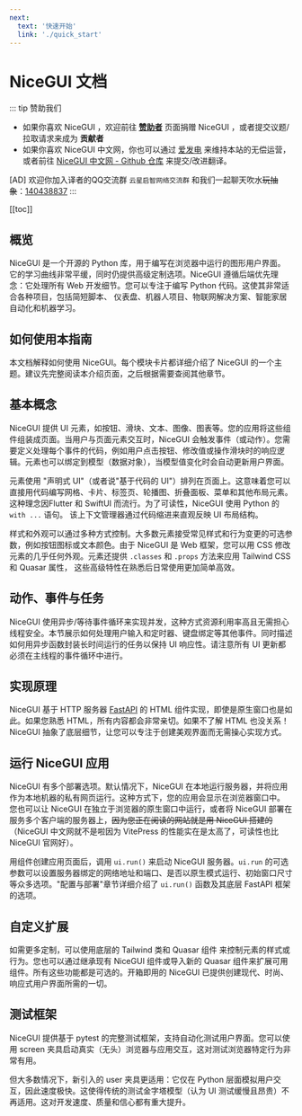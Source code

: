 ```yaml
---
next:
  text: '快速开始'
  link: './quick_start'
---
```


# NiceGUI 文档

::: tip 赞助我们
- 如果你喜欢 NiceGUI ，欢迎前往 **[赞助者](https://github.com/sponsors/zauberzeug)** 页面捐赠 NiceGUI ，或者提交议题/拉取请求来成为 **贡献者**
- 如果你喜欢 NiceGUI 中文网，你也可以通过 [爱发电](https://afdian.com/a/yuerchu) 来维持本站的无偿运营，或者前往 [NiceGUI 中文网 - Github 仓库](https://github.com/Yuerchu/NiceGUI-docs) 来提交/改进翻译。

[AD] 欢迎你加入译者的QQ交流群 `云星启智网络交流群` 和我们一起聊天吹水~~玩抽象~~：[140438837](https://qm.qq.com/cgi-bin/qm/qr?k=UoeELbwfZ79HzmtKKLBa1dPgWXXRZcBP&jump_from=webapi&authKey=sejwNIgWE2Lybw42epVTkvQle+nWLXMxxx1KiV8FhwL9FNbdeNPzpkBrkwsHSQy2)
:::

[[toc]]

## 概览

NiceGUI 是一个开源的 Python 库，用于编写在浏览器中运行的图形用户界面。它的学习曲线非常平缓，同时仍提供高级定制选项。NiceGUI 遵循后端优先理念：它处理所有 Web 开发细节。您可以专注于编写 Python 代码。这使其非常适合各种项目，包括简短脚本、 仪表盘、机器人项目、物联网解决方案、智能家居自动化和机器学习。

## 如何使用本指南

本文档解释如何使用 NiceGUI。每个模块卡片都详细介绍了 NiceGUI 的一个主题。建议先完整阅读本介绍页面，之后根据需要查阅其他章节。

## 基本概念

NiceGUI 提供 UI 元素，如按钮、滑块、文本、图像、图表等。您的应用将这些组件组装成页面。当用户与页面元素交互时，NiceGUI 会触发事件（或动作）。您需要定义处理每个事件的代码，例如用户点击按钮、修改值或操作滑块时的响应逻辑。元素也可以绑定到模型（数据对象），当模型值变化时会自动更新用户界面。

元素使用 "声明式 UI"（或者说"基于代码的 UI"）排列在页面上。这意味着您可以直接用代码编写网格、卡片、标签页、轮播图、折叠面板、菜单和其他布局元素。这种理念因Flutter 和 SwiftUI 而流行。为了可读性，NiceGUI 使用 Python 的 `with ...` 语句。 该上下文管理器通过代码缩进来直观反映 UI 布局结构。

样式和外观可以通过多种方式控制。大多数元素接受常见样式和行为变更的可选参数，例如按钮图标或文本颜色。由于 NiceGUI 是 Web 框架，您可以用 CSS 修改元素的几乎任何外观。元素还提供 `.classes` 和 `.props` 方法来应用 Tailwind CSS 和 Quasar 属性， 这些高级特性在熟悉后日常使用更加简单高效。

## 动作、事件与任务

NiceGUI 使用异步/等待事件循环来实现并发，这种方式资源利用率高且无需担心线程安全。本节展示如何处理用户输入和定时器、键盘绑定等其他事件。同时描述如何用异步函数封装长时间运行的任务以保持 UI 响应性。请注意所有 UI 更新都必须在主线程的事件循环中进行。

## 实现原理

NiceGUI 基于 HTTP 服务器 [FastAPI](https://fastapi.tiangolo.com/zh) 的 HTML 组件实现，即使是原生窗口也是如此。如果您熟悉 HTML，所有内容都会非常亲切。如果不了解 HTML 也没关系！NiceGUI 抽象了底层细节，让您可以专注于创建美观界面而无需操心实现方式。

## 运行 NiceGUI 应用

NiceGUI 有多个部署选项。默认情况下，NiceGUI 在本地运行服务器，并将应用作为本地机器的私有网页运行。这种方式下，您的应用会显示在浏览器窗口中。 您也可以让 NiceGUI 在独立于浏览器的原生窗口中运行，或者将 NiceGUI 部署在服务多个客户端的服务器上，~~因为您正在阅读的网站就是用 NiceGUI 搭建的~~（NiceGUI 中文网就不是啦因为 VitePress 的性能实在是太高了，可读性也比 NiceGUI 官网好）。

用组件创建应用页面后，调用 `ui.run()` 来启动 NiceGUI 服务器。`ui.run` 的可选参数可以设置服务器绑定的网络地址和端口、是否以原生模式运行、初始窗口尺寸等众多选项。"配置与部署"章节详细介绍了 `ui.run()` 函数及其底层 FastAPI 框架的选项。

## 自定义扩展

如需更多定制，可以使用底层的 Tailwind 类和 Quasar 组件 来控制元素的样式或行为。您也可以通过继承现有 NiceGUI 组件或导入新的 Quasar 组件来扩展可用组件。所有这些功能都是可选的。开箱即用的 NiceGUI 已提供创建现代、时尚、响应式用户界面所需的一切。

## 测试框架

NiceGUI 提供基于 pytest 的完整测试框架，支持自动化测试用户界面。您可以使用 screen 夹具启动真实（无头）浏览器与应用交互，这对测试浏览器特定行为非常有用。

但大多数情况下，新引入的 user 夹具更适用：它仅在 Python 层面模拟用户交互，因此速度极快。这使得传统的测试金字塔模型（认为 UI 测试缓慢且昂贵）不再适用。这对开发速度、质量和信心都有重大提升。